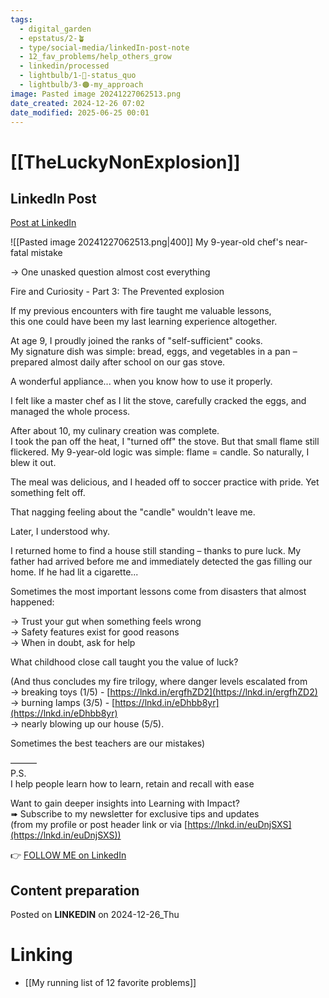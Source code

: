```yaml
---
tags:
  - digital_garden
  - epstatus/2-🪴
  - type/social-media/linkedIn-post-note
  - 12_fav_problems/help_others_grow
  - linkedin/processed
  - lightbulb/1-🔴-status_quo
  - lightbulb/3-🟠-my_approach
image: Pasted image 20241227062513.png
date_created: 2024-12-26 07:02
date_modified: 2025-06-25 00:01
---
```

# [[TheLuckyNonExplosion]]

## LinkedIn Post

[Post at LinkedIn](https://www.linkedin.com/posts/sebastiankamilli_my-9-year-old-chefs-near-fatal-mistake-activity-7277941235602841600-kKpp?utm_source=share&utm_medium=member_desktop)

![[Pasted image 20241227062513.png|400]]
My 9-year-old chef's near-fatal mistake  
  
→ One unasked question almost cost everything  
  
Fire and Curiosity - Part 3: The Prevented explosion  
  
If my previous encounters with fire taught me valuable lessons,  
this one could have been my last learning experience altogether.  
  
At age 9, I proudly joined the ranks of "self-sufficient" cooks.  
My signature dish was simple: bread, eggs, and vegetables in a pan – prepared almost daily after school on our gas stove.  
  
A wonderful appliance... when you know how to use it properly.  
  
I felt like a master chef as I lit the stove, carefully cracked the eggs, and managed the whole process.  
  
After about 10, my culinary creation was complete.  
I took the pan off the heat, I "turned off" the stove. But that small flame still flickered. My 9-year-old logic was simple: flame = candle. So naturally, I blew it out.  
  
The meal was delicious, and I headed off to soccer practice with pride. Yet something felt off.  
  
That nagging feeling about the "candle" wouldn't leave me.  
  
Later, I understood why.  
  
I returned home to find a house still standing – thanks to pure luck. My father had arrived before me and immediately detected the gas filling our home. If he had lit a cigarette...  
  
Sometimes the most important lessons come from disasters that almost happened:  
  
→ Trust your gut when something feels wrong  
→ Safety features exist for good reasons  
→ When in doubt, ask for help  

What childhood close call taught you the value of luck?  
  
(And thus concludes my fire trilogy, where danger levels escalated from  
→ breaking toys (1/5) - [https://lnkd.in/ergfhZD2](https://lnkd.in/ergfhZD2)  
→ burning lamps (3/5) - [https://lnkd.in/eDhbb8yr](https://lnkd.in/eDhbb8yr)  
→ nearly blowing up our house (5/5).  
  
Sometimes the best teachers are our mistakes)  
  
———  
P.S.  
I help people learn how to learn, retain and recall with ease  
  
Want to gain deeper insights into Learning with Impact?  
➠ Subscribe to my newsletter for exclusive tips and updates  
(from my profile or post header link or via [https://lnkd.in/euDnjSXS](https://lnkd.in/euDnjSXS))

👉 [FOLLOW ME on LinkedIn](https://www.linkedin.com/comm/mynetwork/discovery-see-all?usecase=PEOPLE_FOLLOWS&followMember=sebastiankamilli)

## Content preparation

Posted on **LINKEDIN** on 2024-12-26_Thu

# Linking

+ [[My running list of 12 favorite problems]]